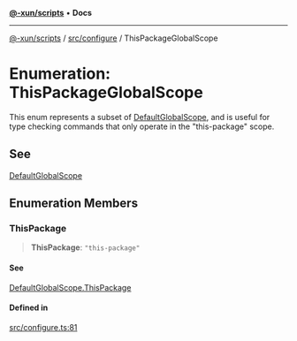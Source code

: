 [**@-xun/scripts**](../../../README.md) • **Docs**

***

[@-xun/scripts](../../../README.md) / [src/configure](../README.md) / ThisPackageGlobalScope

# Enumeration: ThisPackageGlobalScope

This enum represents a subset of [DefaultGlobalScope](DefaultGlobalScope.md), and is useful for type
checking commands that only operate in the "this-package" scope.

## See

[DefaultGlobalScope](DefaultGlobalScope.md)

## Enumeration Members

### ThisPackage

> **ThisPackage**: `"this-package"`

#### See

[DefaultGlobalScope.ThisPackage](DefaultGlobalScope.md#thispackage)

#### Defined in

[src/configure.ts:81](https://github.com/Xunnamius/xscripts/blob/59530a02df766279a72886cbc0ab5e0790db98cc/src/configure.ts#L81)
